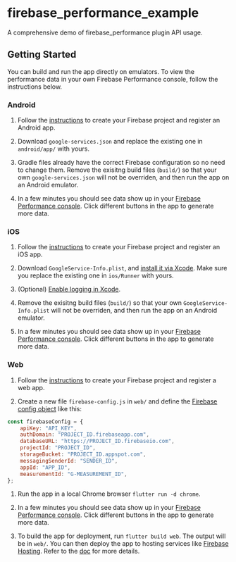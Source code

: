 # firebase_performance_example

A comprehensive demo of firebase_performance plugin API usage.

## Getting Started

You can build and run the app directly on emulators. To view the performance data in your own Firebase Performance console, follow the instructions below.

### Android

1. Follow the [instructions](https://firebase.google.com/docs/android/setup#create-firebase-project) to create your Firebase project and register an Android app.

1. Download `google-services.json` and replace the existing one in `android/app/` with yours. 

1. Gradle files already have the correct Firebase configuration so no need to change them. Remove the exisitng build files (`build/`) so that your own `google-services.json` will not be overriden,  and then run the app on an Android emulator.

1. In a few minutes you should see data show up in your [Firebase Performance console](https://firebase.corp.google.com/project/_/performance). Click different buttons in the app to generate more data.

### iOS

1. Follow the [instructions](https://firebase.google.com/docs/ios/setup#create-firebase-project) to create your Firebase project and register an iOS app.

1. Download `GoogleService-Info.plist`, and [install it via Xcode](https://firebase.flutter.dev/docs/installation/ios#installing-your-firebase-configuration-file). Make sure you replace the existing one in `ios/Runner` with yours.

1. (Optional) [Enable logging in Xcode](https://firebase.google.com/docs/perf-mon/get-started-ios).

1. Remove the exisitng build files (`build/`) so that your own `GoogleService-Info.plist` will not be overriden,  and then run the app on an Android emulator.

1. In a few minutes you should see data show up in your [Firebase Performance console](https://firebase.corp.google.com/project/_/performance). Click different buttons in the app to generate more data.

### Web

1. Follow the [instructions](https://firebase.google.com/docs/web/setup#create-firebase-project) to create your Firebase project and register a web app.

1. Create a new file `firebase-config.js` in `web/` and define the [Firebase config object](https://firebase.google.com/docs/web/learn-more#config-object) like this:

```javascript
const firebaseConfig = {
    apiKey: "API_KEY",
    authDomain: "PROJECT_ID.firebaseapp.com",
    databaseURL: "https://PROJECT_ID.firebaseio.com",
    projectId: "PROJECT_ID",
    storageBucket: "PROJECT_ID.appspot.com",
    messagingSenderId: "SENDER_ID",
    appId: "APP_ID",
    measurementId: "G-MEASUREMENT_ID",
};
```

1. Run the app in a local Chrome browser `flutter run -d chrome`.

1. In a few minutes you should see data show up in your [Firebase Performance console](https://firebase.corp.google.com/project/_/performance). Click different buttons in the app to generate more data.

1. To build the app for deployment, run `flutter build web`. The output will be in `web/`. You can then deploy the app to hosting services like [Firebase Hosting](https://firebase.google.com/docs/hosting). Refer to the [doc](https://flutter.dev/docs/deployment/web#deploying-to-the-web) for more details.